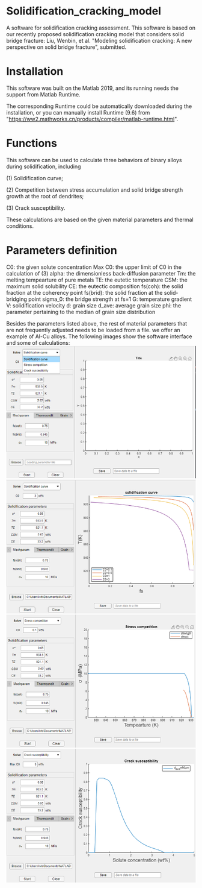 # Solidification_cracking_model
A software for solidification cracking assessment.
This software is based on our recently proposed solidification cracking model that considers solid bridge fracture:
Liu, Wenbin, et al. "Modeling solidification cracking: A new perspective on solid bridge fracture", submitted.


# Installation
This software was built on the Matlab 2019, and its running needs the support from Matlab Runtime.

The corresponding Runtime could be automatically downloaded during the installation, or you can manually install Runtime (9.6) from "https://ww2.mathworks.cn/products/compiler/matlab-runtime.html".


# Functions
This software can be used to calculate three behaviors of binary alloys during solidification, including

(1) Solidification curve;

(2) Competition between stress accumulation and solid bridge strength growth at the root of dendrites;

(3) Crack susceptibility.

These calculations are based on the given material parameters and thermal conditions.


# Parameters definition
C0: the given solute concentration
Max C0: the upper limit of C0 in the calculation of (3)
alpha: the dimensionless back-diffusion parameter
Tm: the melting tempearture of pure metals
TE: the eutetic temperature
CSM: the maximum solid solubility
CE: the eutectic composition
fs(coh): the solid fraction at the coherency point
fs(brid): the solid fraction at the solid-bridging point
sigma_0: the bridge strength at fs=1
G: temperature gradient
V: solidification velocity
d: grain size
d_ave: average grain size
phi: the parameter pertaining to the median of grain size distribution

Besides the parameters listed above, the rest of material parameters that are not frequently adjusted needs to be loaded from a file. we offer an example of Al-Cu alloys.
The following images show the software interface and some of calculations:
![Image text](https://github.com/WbLiu7/Solidification_crack_model/blob/main/image/1.png)
![Image text](https://github.com/WbLiu7/Solidification_crack_model/blob/main/image/2.png)
![Image text](https://github.com/WbLiu7/Solidification_crack_model/blob/main/image/3.png)
![Image text](https://github.com/WbLiu7/Solidification_crack_model/blob/main/image/4.png)
